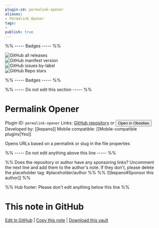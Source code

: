 ```yaml
---
plugin-id: permalink-opener
aliases:
- Permalink Opener
tags: 
- 
publish: true
---
```


%% ----- Badges ----- %%

![GitHub all releases](https://img.shields.io/github/downloads/kepano/obsidian-permalink-opener/total?color=573E7A&logo=github&style=for-the-badge)   
![GitHub manifest version](https://img.shields.io/github/manifest-json/v/kepano/obsidian-permalink-opener?color=573E7A&logo=github&style=for-the-badge)   
![GitHub issues by-label](https://img.shields.io/github/issues/kepano/obsidian-permalink-opener/help%20wanted?color=573E7A&logo=github&style=for-the-badge)   
![GitHub Repo stars](https://img.shields.io/github/stars/kepano/obsidian-permalink-opener?color=573E7A&logo=github&style=for-the-badge)

%% ----- Badges ----- %%

%% ----- Do not edit this section ----- %%

# Permalink Opener

Plugin ID: `permalink-opener`
Links: [GitHub repository](https://github.com/kepano/obsidian-permalink-opener) or [<button id=HH>Open in Obsidian</button>](obsidian://show-plugin?id=permalink-opener)
Developed by: [[kepano]]
Mobile compatible: [[Mobile-compatible plugins|Yes]]

Opens URLs based on a permalink or slug in the file properties

%% ----- Do not edit anything above this line ----- %% 

%% Does the repository or author have any sponsoring links? Uncomment the next line and add them to the author's note. If they don't, please delete the placeholder tag: #placeholder/author %%
%% ![[kepano#Sponsor this author]] %%

%% Hub footer: Please don't edit anything below this line %%

# This note in GitHub

<span class="git-footer">[Edit In GitHub](https://github.dev/obsidian-community/obsidian-hub/blob/main/02%20-%20Community%20Expansions/02.05%20All%20Community%20Expansions/Plugins/permalink-opener.md "git-hub-edit-note") | [Copy this note](https://raw.githubusercontent.com/obsidian-community/obsidian-hub/main/02%20-%20Community%20Expansions/02.05%20All%20Community%20Expansions/Plugins/permalink-opener.md "git-hub-copy-note") | [Download this vault](https://github.com/obsidian-community/obsidian-hub/archive/refs/heads/main.zip "git-hub-download-vault") </span>
